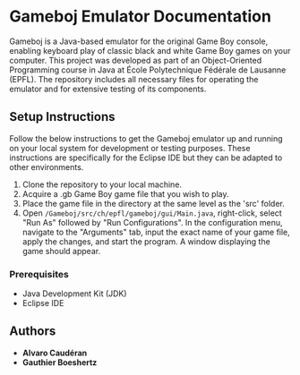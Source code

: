 # Gameboj Emulator Documentation

Gameboj is a Java-based emulator for the original Game Boy console, enabling keyboard play of classic black and white Game Boy games on your computer. This project was developed as part of an Object-Oriented Programming course in Java at École Polytechnique Fédérale de Lausanne (EPFL). The repository includes all necessary files for operating the emulator and for extensive testing of its components.

## Setup Instructions

Follow the below instructions to get the Gameboj emulator up and running on your local system for development or testing purposes. These instructions are specifically for the Eclipse IDE but they can be adapted to other environments.

1. Clone the repository to your local machine.
2. Acquire a .gb Game Boy game file that you wish to play.
3. Place the game file in the directory at the same level as the 'src' folder.
4. Open `/Gameboj/src/ch/epfl/gameboj/gui/Main.java`, right-click, select "Run As" followed by "Run Configurations". In the configuration menu, navigate to the "Arguments" tab, input the exact name of your game file, apply the changes, and start the program. A window displaying the game should appear.

### Prerequisites

- Java Development Kit (JDK)
- Eclipse IDE

## Authors

- **Alvaro Caudéran**
- **Gauthier Boeshertz**
